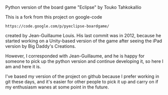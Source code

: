 Python version of the board game "Eclipse" by Touko Tahkokallio

This is a fork from this project on google-code

    https://code.google.com/p/pyeclipse-boardgame/

created by Jean-Guillaume Louis.  His last commit was in 2012, because he
started working on a Unity-based version of the game after seeing the iPad
version by Big Daddy's Creations.

However, I corresponded with Jean-Guillaume, and he is happy for someone to
pick up the python version and continue developing it, so here I am and
here it is.

I've based my version of the project on github because I prefer working in
git these days, and it's easier for other people to pick it up and carry on
if my enthusiasm wanes at some point in the future.

